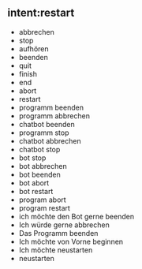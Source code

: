 ## intent:restart
- abbrechen
- stop
- aufhören
- beenden
- quit
- finish
- end
- abort
- restart
- programm beenden
- programm abbrechen
- chatbot beenden
- programm stop
- chatbot abbrechen
- chatbot stop
- bot stop
- bot abbrechen
- bot beenden
- bot abort
- bot restart
- program abort
- program restart
- ich möchte den Bot gerne beenden
- Ich würde gerne abbrechen
- Das Programm beenden
- Ich möchte von Vorne beginnen
- Ich möchte neustarten
- neustarten
